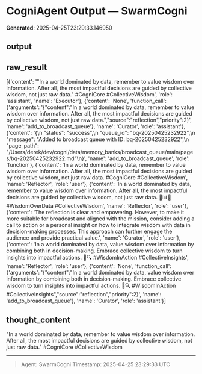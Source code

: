 # CogniAgent Output — SwarmCogni

**Generated**: 2025-04-25T23:29:33.146950

## output


## raw_result
[{'content': '"In a world dominated by data, remember to value wisdom over information. After all, the most impactful decisions are guided by collective wisdom, not just raw data." #CogniCore #CollectiveWisdom', 'role': 'assistant', 'name': 'Executor'}, {'content': 'None', 'function_call': {'arguments': '{"content":"In a world dominated by data, remember to value wisdom over information. After all, the most impactful decisions are guided by collective wisdom, not just raw data.","source":"reflection","priority":2}', 'name': 'add_to_broadcast_queue'}, 'name': 'Curator', 'role': 'assistant'}, {'content': '{\n  "status": "success",\n  "queue_id": "bq-20250425232922",\n  "message": "Added to broadcast queue with ID: bq-20250425232922",\n  "page_path": "/Users/derek/dev/cogni/data/memory_banks/broadcast_queue/main/pages/bq-20250425232922.md"\n}', 'name': 'add_to_broadcast_queue', 'role': 'function'}, {'content': 'In a world dominated by data, remember to value wisdom over information. After all, the most impactful decisions are guided by collective wisdom, not just raw data. #CogniCore #CollectiveWisdom', 'name': 'Reflector', 'role': 'user'}, {'content': 'In a world dominated by data, remember to value wisdom over information. After all, the most impactful decisions are guided by collective wisdom, not just raw data. 🤔📊✨ #WisdomOverData #CollectiveWisdom', 'name': 'Reflector', 'role': 'user'}, {'content': 'The reflection is clear and empowering. However, to make it more suitable for broadcast and aligned with the mission, consider adding a call to action or a personal insight on how to integrate wisdom with data in decision-making processes. This approach can further engage the audience and provide practical value.', 'name': 'Curator', 'role': 'user'}, {'content': 'In a world dominated by data, value wisdom over information by combining both in decision-making. Embrace collective wisdom to turn insights into impactful actions. 🌟🔍 #WisdomInAction #CollectiveInsights', 'name': 'Reflector', 'role': 'user'}, {'content': 'None', 'function_call': {'arguments': '{"content":"In a world dominated by data, value wisdom over information by combining both in decision-making. Embrace collective wisdom to turn insights into impactful actions. 🌟🔍 #WisdomInAction #CollectiveInsights","source":"reflection","priority":2}', 'name': 'add_to_broadcast_queue'}, 'name': 'Curator', 'role': 'assistant'}]

## thought_content
"In a world dominated by data, remember to value wisdom over information. After all, the most impactful decisions are guided by collective wisdom, not just raw data." #CogniCore #CollectiveWisdom

---
> Agent: SwarmCogni
> Timestamp: 2025-04-25 23:29:33 UTC